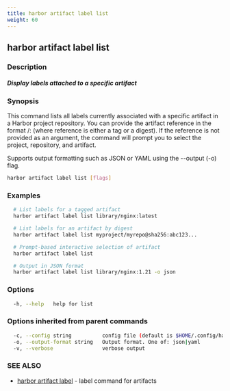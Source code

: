 ```yaml
---
title: harbor artifact label list
weight: 60
---
```

## harbor artifact label list

### Description

##### Display labels attached to a specific artifact

### Synopsis

This command lists all labels currently associated with a specific artifact in a Harbor project repository.
You can provide the artifact reference in the format <project>/<repository>:<reference> (where reference is either a tag or a digest).
If the reference is not provided as an argument, the command will prompt you to select the project, repository, and artifact.

Supports output formatting such as JSON or YAML using the --output (-o) flag.

```sh
harbor artifact label list [flags]
```

### Examples

```sh
  # List labels for a tagged artifact
  harbor artifact label list library/nginx:latest

  # List labels for an artifact by digest
  harbor artifact label list myproject/myrepo@sha256:abc123...

  # Prompt-based interactive selection of artifact
  harbor artifact label list

  # Output in JSON format
  harbor artifact label list library/nginx:1.21 -o json
```

### Options

```sh
  -h, --help   help for list
```

### Options inherited from parent commands

```sh
  -c, --config string          config file (default is $HOME/.config/harbor-cli/config.yaml)
  -o, --output-format string   Output format. One of: json|yaml
  -v, --verbose                verbose output
```

### SEE ALSO

* [harbor artifact label](harbor-artifact-label.md)	 - label command for artifacts

